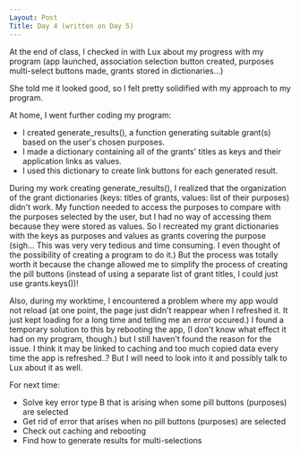 ```yaml
---
Layout: Post
Title: Day 4 (written on Day 5)
---
```


At the end of class, I checked in with Lux about my progress with my program
(app launched, association selection button created, purposes multi-select buttons made, grants stored in dictionaries...)

She told me it looked good, so I felt pretty solidified with my approach to my program.

At home, I went further coding my program:
- I created generate_results(), a function generating suitable grant(s) based on the user's chosen purposes.
- I made a dictionary containing all of the grants' titles as keys and their application links as values.
- I used this dictionary to create link buttons for each generated result.

During my work creating generate_results(), I realized that the organization of the grant dictionaries (keys: titles of grants, values: list of their purposes) didn't work.
My function needed to access the purposes to compare with the purposes selected by the user, but I had no way of accessing them because they were stored as values.
So I recreated my grant dictionaries with the keys as purposes and values as grants covering the purpose (sigh... This was very very tedious and time consuming. I even thought of the possibility of creating a program to do it.)
But the process was totally worth it because the change allowed me to simplify the process of creating the pill buttons (instead of using a separate list of grant titles, I could just use grants.keys())!

Also, during my worktime, I encountered a problem where my app would not reload (at one point, the page just didn't reappear when I refreshed it. It just kept loading for a long time and telling me an error occured.)
I found a temporary solution to this by rebooting the app, (I don't know what effect it had on my program, though.) but I still haven't found the reason for the issue. 
I think it may be linked to caching and too much copied data every time the app is refreshed..? But I will need to look into it and possibly talk to Lux about it as well.



For next time:
- Solve key error type B that is arising when some pill buttons (purposes) are selected
- Get rid of error that arises when no pill buttons (purposes) are selected
- Check out caching and rebooting
- Find how to generate results for multi-selections

  
